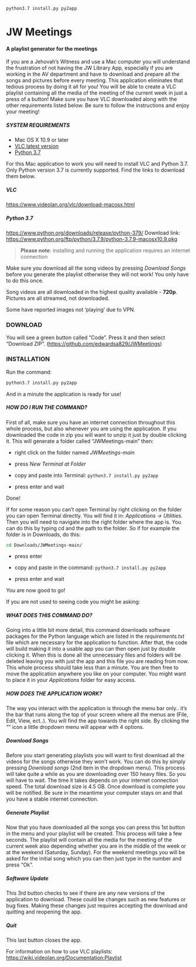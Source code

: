 ```bash
python3.7 install.py py2app
```

# JW Meetings
#### A playlist generator for the meetings

If you are a Jehovah’s Witness and use a Mac computer you will understand the frustration of not having the JW Library App, especially if you are working in the AV department and have to download and prepare all the songs and pictures before every meeting. This application eliminates that tedious process by doing it all for you! You will be able to create a VLC playlist containing all the media of the meeting of the current week in just a press of a button! Make sure you have VLC downloaded along with the other requirements listed below. Be sure to follow the instructions and enjoy your meeting!

##### SYSTEM REQUIREMENTS

- Mac OS X 10.9 or later
- [VLC latest version](https://www.videolan.org/vlc/download-macosx.html)
- [Python 3.7](https://www.python.org/downloads/release/python-379/)

For this Mac application to work you will need to install VLC and Python 3.7. Only Python version 3.7 is currently supported. Find the links to download them below.

##### VLC
https://www.videolan.org/vlc/download-macosx.html

##### Python 3.7
https://www.python.org/downloads/release/python-379/
Download link: https://www.python.org/ftp/python/3.7.9/python-3.7.9-macosx10.9.pkg


> **Please note**: installing and running the application requires an internet connection


Make sure you download all the song videos by pressing *Download Songs* before you generate the playlist otherwise they will not work!
You only have to do this once.

Song videos are all downloaded in the highest quality available - **720p**.
Pictures are all streamed, not downloaded.


Some have reported images not ‘playing’ due to VPN.



### DOWNLOAD

You will see a green button called “Code”. Press it and then select “Download ZIP”.
(https://github.com/edwardsa829/JWMeetings)



### INSTALLATION

Run the command:

```bash
python3.7 install.py py2app
```

And in a minute the application is ready for use!


##### HOW DO I RUN THE COMMAND?

First of all, make sure you have an internet connection throughout this whole process, but also whenever you are using the application.
If you downloaded the code in zip you will want to unzip it just by double clicking it. This will generate a folder called “JWMeetings-main” then:

- right click on the folder named *JWMeetings-main*

- press *New Terminal at Folder*

- copy and paste into Terminal: `python3.7 install.py py2app`

- press enter and wait

Done!


If for some reason you can’t open Terminal by right clicking on the folder you can open Terminal directly.
You will find it in: *Applications -> Utilities*. Then you will need to navigate into the right folder where the app is. You can do this by typing cd and the path to the folder. So if for example the folder is in Downloads, do this:
```bash
cd Downloads/JWMeetings-main/
```

- press enter

- copy and paste in the command: `python3.7 install.py py2app`

- press enter and wait


You are now good to go!


If you are not used to seeing code you might be asking:
##### WHAT DOES THIS COMMAND DO?

Going into a little bit more detail, this command downloads software packages for the Python language which are listed in the *requirements.txt* file which are necessary for the application to function. After that, the code will build making it into a usable app you can then open just by double clicking it. When this is done all the unnecessary files and folders will be deleted leaving you with just the app and this file you are reading from now. 
This whole process should take less than a minute.
You are then free to move the application anywhere you like on your computer. You might want to place it in your *Applications* folder for easy access.



##### HOW DOES THE APPLICATION WORK?

The way you interact with the application is through the menu bar only.. it’s the bar that runs along the top of your screen where all the menus are (File, Edit, View, ect..).
You will find the app towards the right side. By clicking the “” icon a little dropdown menu will appear with 4 options.


##### Download Songs
Before you start generating playlists you will want to first download all the videos for the songs otherwise they won’t work. You can do this by simply pressing *Download songs* (2nd item in the dropdown menu).
This process will take quite a while as you are downloading over 150 heavy files. So you will have to wait. The time it takes depends on your internet connection speed. The total download size is 4.5 GB.
Once download is complete you will be notified. Be sure in the meantime your computer stays on and that you have a stable internet connection. 

##### Generate Playlist
Now that you have downloaded all the songs you can press this 1st button in the menu and your playlist will be created. This process will take a few seconds. The playlist will contain all the media for the meeting of the current week also depending whether you are in the middle of the week or at the weekend (Saturday, Sunday). For the weekend meetings you will be asked for the initial song which you can then just type in the number and press “Ok”.

##### Software Update
This 3rd button checks to see if there are any new versions of the application to download. These could be changes such as new features or bug fixes. Making these changes just requires accepting the download and quitting and reopening the app.

##### Quit
This last button closes the app.



For information on how to use VLC playlists:
https://wiki.videolan.org/Documentation:Playlist
